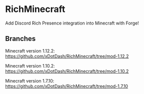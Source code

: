 # RichMinecraft

Add Discord Rich Presence integration into Minecraft with Forge!

## Branches

Minecraft version 1.12.2: https://github.com/xDotDash/RichMinecraft/tree/mod-1.12.2

Minecraft version 1.10.2: https://github.com/xDotDash/RichMinecraft/tree/mod-1.10.2

Minecraft version 1.7.10: https://github.com/xDotDash/RichMinecraft/tree/mod-1.7.10